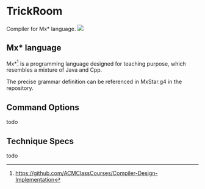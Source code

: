# TrickRoom
Compiler for Mx* language.
<img src="https://cdn.bulbagarden.net/upload/thumb/8/87/Trick_Room_VIII.png/800px-Trick_Room_VIII.png"/>
## Mx* language
Mx*[^1] is a programming language designed for teaching purpose, 
which resembles a mixture of Java and Cpp.

The precise grammar definition can be referenced in MxStar.g4 in the repository.

## Command Options
todo

## Technique Specs
todo

[^1]:https://github.com/ACMClassCourses/Compiler-Design-Implementation